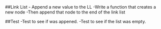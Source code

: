 ##Link List - Append a new value to the LL
-Write a function that creates a new node
-Then append that node to the end of the link list

##Test 
-Test to see if was appened.
-Test to see if the list was empty.

